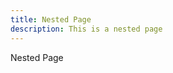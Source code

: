 ```yaml
---
title: Nested Page
description: This is a nested page
---
```


<script>
  let msg = 'Nested Page!'
</script>

<div class="text-10 font-600">
  Nested Page
</div>